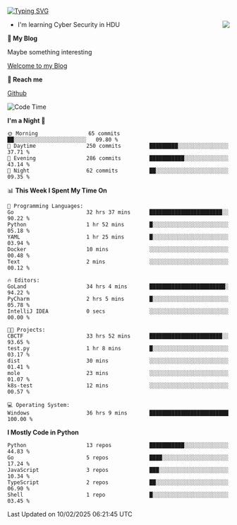 [![Typing SVG](https://readme-typing-svg.herokuapp.com?font=Fira+Code&pause=1000&random=false&width=450&height=60&lines=Hello+%F0%9F%91%8B%F0%9F%8F%BB;I'm+JBNRZ)](https://git.io/typing-svg)

<a href="#">
  <img align="right" src="https://github-readme-stats.vercel.app/api?username=JBNRZ&show_icons=true&bg_color=15,f2f7fd,E0EAFC" />
</a>

- I'm learning Cyber Security in HDU

 **🌱 My Blog**

Maybe something interesting

[Welcome to my Blog](https://jbnrz.com.cn/)

 **💬 Reach me** 

[Github](https://github.com/JBNRZ)


<!--START_SECTION:waka-->
![Code Time](http://img.shields.io/badge/Code%20Time-959%20hrs%204%20mins-blue)

**I'm a Night 🦉** 

```text
🌞 Morning                65 commits          ██░░░░░░░░░░░░░░░░░░░░░░░   09.80 % 
🌆 Daytime                250 commits         █████████░░░░░░░░░░░░░░░░   37.71 % 
🌃 Evening                286 commits         ███████████░░░░░░░░░░░░░░   43.14 % 
🌙 Night                  62 commits          ██░░░░░░░░░░░░░░░░░░░░░░░   09.35 % 
```


📊 **This Week I Spent My Time On** 

```text
💬 Programming Languages: 
Go                       32 hrs 37 mins      ███████████████████████░░   90.22 % 
Python                   1 hr 52 mins        █░░░░░░░░░░░░░░░░░░░░░░░░   05.18 % 
YAML                     1 hr 25 mins        █░░░░░░░░░░░░░░░░░░░░░░░░   03.94 % 
Docker                   10 mins             ░░░░░░░░░░░░░░░░░░░░░░░░░   00.48 % 
Text                     2 mins              ░░░░░░░░░░░░░░░░░░░░░░░░░   00.12 % 

🔥 Editors: 
GoLand                   34 hrs 4 mins       ████████████████████████░   94.22 % 
PyCharm                  2 hrs 5 mins        █░░░░░░░░░░░░░░░░░░░░░░░░   05.78 % 
IntelliJ IDEA            0 secs              ░░░░░░░░░░░░░░░░░░░░░░░░░   00.00 % 

🐱‍💻 Projects: 
CBCTF                    33 hrs 52 mins      ███████████████████████░░   93.65 % 
test.py                  1 hr 8 mins         █░░░░░░░░░░░░░░░░░░░░░░░░   03.17 % 
dist                     30 mins             ░░░░░░░░░░░░░░░░░░░░░░░░░   01.41 % 
mole                     23 mins             ░░░░░░░░░░░░░░░░░░░░░░░░░   01.07 % 
k8s-test                 12 mins             ░░░░░░░░░░░░░░░░░░░░░░░░░   00.57 % 

💻 Operating System: 
Windows                  36 hrs 9 mins       █████████████████████████   100.00 % 
```

**I Mostly Code in Python** 

```text
Python                   13 repos            ███████████░░░░░░░░░░░░░░   44.83 % 
Go                       5 repos             ████░░░░░░░░░░░░░░░░░░░░░   17.24 % 
JavaScript               3 repos             ███░░░░░░░░░░░░░░░░░░░░░░   10.34 % 
TypeScript               2 repos             ██░░░░░░░░░░░░░░░░░░░░░░░   06.90 % 
Shell                    1 repo              █░░░░░░░░░░░░░░░░░░░░░░░░   03.45 % 
```




 Last Updated on 10/02/2025 06:21:45 UTC
<!--END_SECTION:waka-->
